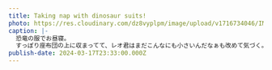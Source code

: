 ```yaml
---
title: Taking nap with dinosaur suits!
photo: https://res.cloudinary.com/dz8vyplpm/image/upload/v1716734046/IMG_9264_eqtmvv.jpg
caption: |-
  恐竜の服でお昼寝。
  すっぽり座布団の上に収まってて、レオ君はまだこんなにも小さいんだなぁも改めて気づく。
publish-date: 2024-03-17T23:33:00.000Z
---
```

